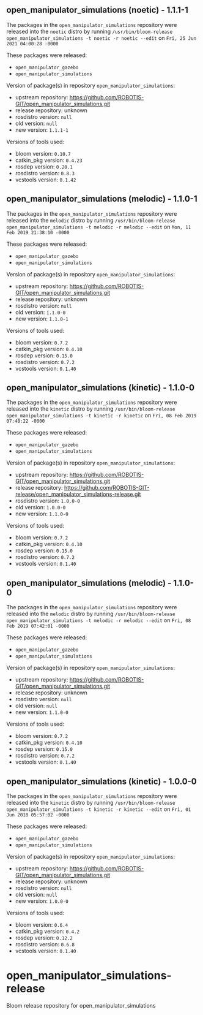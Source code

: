 ## open_manipulator_simulations (noetic) - 1.1.1-1

The packages in the `open_manipulator_simulations` repository were released into the `noetic` distro by running `/usr/bin/bloom-release open_manipulator_simulations -t noetic -r noetic --edit` on `Fri, 25 Jun 2021 04:00:28 -0000`

These packages were released:
- `open_manipulator_gazebo`
- `open_manipulator_simulations`

Version of package(s) in repository `open_manipulator_simulations`:

- upstream repository: https://github.com/ROBOTIS-GIT/open_manipulator_simulations.git
- release repository: unknown
- rosdistro version: `null`
- old version: `null`
- new version: `1.1.1-1`

Versions of tools used:

- bloom version: `0.10.7`
- catkin_pkg version: `0.4.23`
- rosdep version: `0.20.1`
- rosdistro version: `0.8.3`
- vcstools version: `0.1.42`


## open_manipulator_simulations (melodic) - 1.1.0-1

The packages in the `open_manipulator_simulations` repository were released into the `melodic` distro by running `/usr/bin/bloom-release open_manipulator_simulations -t melodic -r melodic --edit` on `Mon, 11 Feb 2019 21:38:10 -0000`

These packages were released:
- `open_manipulator_gazebo`
- `open_manipulator_simulations`

Version of package(s) in repository `open_manipulator_simulations`:

- upstream repository: https://github.com/ROBOTIS-GIT/open_manipulator_simulations.git
- release repository: unknown
- rosdistro version: `null`
- old version: `1.1.0-0`
- new version: `1.1.0-1`

Versions of tools used:

- bloom version: `0.7.2`
- catkin_pkg version: `0.4.10`
- rosdep version: `0.15.0`
- rosdistro version: `0.7.2`
- vcstools version: `0.1.40`


## open_manipulator_simulations (kinetic) - 1.1.0-0

The packages in the `open_manipulator_simulations` repository were released into the `kinetic` distro by running `/usr/bin/bloom-release open_manipulator_simulations -t kinetic -r kinetic` on `Fri, 08 Feb 2019 07:48:22 -0000`

These packages were released:
- `open_manipulator_gazebo`
- `open_manipulator_simulations`

Version of package(s) in repository `open_manipulator_simulations`:

- upstream repository: https://github.com/ROBOTIS-GIT/open_manipulator_simulations.git
- release repository: https://github.com/ROBOTIS-GIT-release/open_manipulator_simulations-release.git
- rosdistro version: `1.0.0-0`
- old version: `1.0.0-0`
- new version: `1.1.0-0`

Versions of tools used:

- bloom version: `0.7.2`
- catkin_pkg version: `0.4.10`
- rosdep version: `0.15.0`
- rosdistro version: `0.7.2`
- vcstools version: `0.1.40`


## open_manipulator_simulations (melodic) - 1.1.0-0

The packages in the `open_manipulator_simulations` repository were released into the `melodic` distro by running `/usr/bin/bloom-release open_manipulator_simulations -t melodic -r melodic --edit` on `Fri, 08 Feb 2019 07:42:01 -0000`

These packages were released:
- `open_manipulator_gazebo`
- `open_manipulator_simulations`

Version of package(s) in repository `open_manipulator_simulations`:

- upstream repository: https://github.com/ROBOTIS-GIT/open_manipulator_simulations.git
- release repository: unknown
- rosdistro version: `null`
- old version: `null`
- new version: `1.1.0-0`

Versions of tools used:

- bloom version: `0.7.2`
- catkin_pkg version: `0.4.10`
- rosdep version: `0.15.0`
- rosdistro version: `0.7.2`
- vcstools version: `0.1.40`


## open_manipulator_simulations (kinetic) - 1.0.0-0

The packages in the `open_manipulator_simulations` repository were released into the `kinetic` distro by running `/usr/bin/bloom-release open_manipulator_simulations -t kinetic -r kinetic --edit` on `Fri, 01 Jun 2018 05:57:02 -0000`

These packages were released:
- `open_manipulator_gazebo`
- `open_manipulator_simulations`

Version of package(s) in repository `open_manipulator_simulations`:

- upstream repository: https://github.com/ROBOTIS-GIT/open_manipulator_simulations.git
- release repository: unknown
- rosdistro version: `null`
- old version: `null`
- new version: `1.0.0-0`

Versions of tools used:

- bloom version: `0.6.4`
- catkin_pkg version: `0.4.2`
- rosdep version: `0.12.2`
- rosdistro version: `0.6.8`
- vcstools version: `0.1.40`


# open_manipulator_simulations-release
Bloom release repository for open_manipulator_simulations
